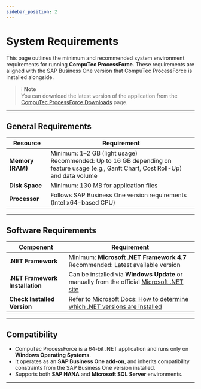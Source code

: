 ```yaml
---
sidebar_position: 2
---
```


# System Requirements

This page outlines the minimum and recommended system environment requirements for running **CompuTec ProcessForce**. These requirements are aligned with the SAP Business One version that CompuTec ProcessForce is installed alongside.

> ℹ️ **Note**  
You can download the latest version of the application from the [CompuTec ProcessForce Downloads](../releases/download.md) page.

---

## General Requirements

| Resource | Requirement |
|----------|-------------|
| **Memory (RAM)** | Minimum: 1–2 GB (light usage)<br/>Recommended: Up to 16 GB depending on feature usage (e.g., Gantt Chart, Cost Roll-Up) and data volume |
| **Disk Space** | Minimum: 130 MB for application files |
| **Processor** | Follows SAP Business One version requirements (Intel x64-based CPU) |

---

## Software Requirements

| Component | Requirement |
|----------|-------------|
| **.NET Framework** | Minimum: **Microsoft .NET Framework 4.7**<br/>Recommended: Latest available version |
| **.NET Framework Installation** | Can be installed via **Windows Update** or manually from the official [Microsoft .NET site](https://www.microsoft.com/net/download/dotnet-framework-runtime) |
| **Check Installed Version** | Refer to [Microsoft Docs: How to determine which .NET versions are installed](https://docs.microsoft.com/en-us/dotnet/framework/migration-guide/how-to-determine-which-versions-are-installed) |

---

## Compatibility

- CompuTec ProcessForce is a 64-bit .NET application and runs only on **Windows Operating Systems**.
- It operates as an **SAP Business One add-on**, and inherits compatibility constraints from the SAP Business One version installed.
- Supports both **SAP HANA** and **Microsoft SQL Server** environments.

---
